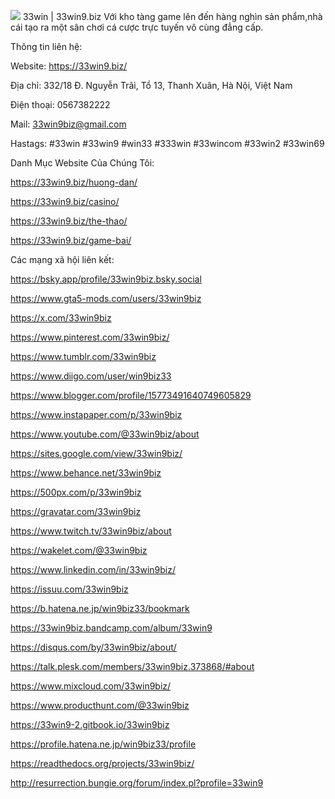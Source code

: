 ![](https://s3-ap-northeast-1.amazonaws.com/g0v-hackmd-images/uploads/upload_a755bc9aaac7719cdcad18a8f8fd7907.jpg)
33win | 33win9.biz Với kho tàng game lên đến hàng nghìn sản phẩm,nhà cái tạo ra một sân chơi cá cược trực tuyến vô cùng đẳng cấp.

Thông tin liên hệ:

Website: https://33win9.biz/

Địa chỉ: 332/18 Đ. Nguyễn Trãi, Tổ 13, Thanh Xuân, Hà Nội, Việt Nam

Điện thoại: 0567382222

Mail: 33win9biz@gmail.com

Hastags: #33win #33win9 #win33 #333win #33wincom #33win2 #33win69

Danh Mục Website Của Chúng Tôi:

https://33win9.biz/huong-dan/

https://33win9.biz/casino/

https://33win9.biz/the-thao/

https://33win9.biz/game-bai/

Các mạng xã hội liên kết:

https://bsky.app/profile/33win9biz.bsky.social

https://www.gta5-mods.com/users/33win9biz

https://x.com/33win9biz

https://www.pinterest.com/33win9biz/

https://www.tumblr.com/33win9biz

https://www.diigo.com/user/win9biz33

https://www.blogger.com/profile/15773491640749605829

https://www.instapaper.com/p/33win9biz

https://www.youtube.com/@33win9biz/about

https://sites.google.com/view/33win9biz/

https://www.behance.net/33win9biz

https://500px.com/p/33win9biz

https://gravatar.com/33win9biz

https://www.twitch.tv/33win9biz/about

https://wakelet.com/@33win9biz

https://www.linkedin.com/in/33win9biz/

https://issuu.com/33win9biz

https://b.hatena.ne.jp/win9biz33/bookmark

https://33win9biz.bandcamp.com/album/33win9

https://disqus.com/by/33win9biz/about/

https://talk.plesk.com/members/33win9biz.373868/#about

https://www.mixcloud.com/33win9biz/

https://www.producthunt.com/@33win9biz

https://33win9-2.gitbook.io/33win9biz

https://profile.hatena.ne.jp/win9biz33/profile

https://readthedocs.org/projects/33win9biz/

http://resurrection.bungie.org/forum/index.pl?profile=33win9